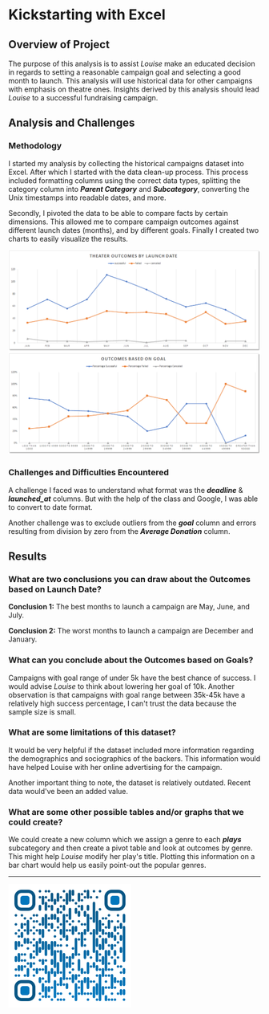 # Kickstarting with Excel

## Overview of Project
The purpose of this analysis is to assist *Louise* make an educated decision in regards to setting a reasonable campaign goal and selecting a good month to launch. This analysis will use historical data for other campaigns with emphasis on theatre ones. Insights derived by this analysis should lead *Louise* to a successful fundraising campaign.

## Analysis and Challenges

### Methodology
I started my analysis by collecting the historical campaigns dataset into Excel. After which I started with the data clean-up process. This process included formatting columns using the correct data types, splitting the category column into ***Parent Category*** and ***Subcategory***, converting the Unix timestamps into readable dates, and more.

Secondly, I pivoted the data to be able to compare facts by certain dimensions. This allowed me to compare campaign outcomes against different launch dates (months), and by different goals. Finally I created two charts to easily visualize the results.


![Theater Outcomes by Launch Date](./resources/Theater_Outcomes_vs_Launch.png)
![Theater Outcomes by Launch Date](./resources/Outcomes_vs_Goals.png)


### Challenges and Difficulties Encountered
A challenge I faced was to understand what format was the ***deadline*** & ***launched_at*** columns. But with the help of the class and Google, I was able to convert to date format. 

Another challenge was to exclude outliers from the ***goal*** column and errors resulting from division by zero from the ***Average Donation*** column. 

## Results

### What are two conclusions you can draw about the Outcomes based on Launch Date?
**Conclusion 1:** The best months to launch a campaign are May, June, and July.

**Conclusion 2:**  The worst months to launch a campaign are December and January.

### What can you conclude about the Outcomes based on Goals?
Campaigns with goal range of under 5k have the best chance of success. I would advise *Louise* to think about lowering her goal of 10k. Another observation is that campaigns with goal range between 35k-45k have a relatively high success percentage, I can't trust the data because the sample size is small.

### What are some limitations of this dataset?
It would be very helpful if the dataset included more information regarding the demographics and sociographics of the backers. This information would have helped Louise with her online advertising for the campaign.

Another important thing to note, the dataset is relatively outdated. Recent data would've been an added value.

### What are some other possible tables and/or graphs that we could create?
We could create a new column which we assign a genre to each ***plays*** subcategory and then create a pivot table and look at outcomes by genre. This might help *Louise* modify her play's title. Plotting this information on a bar chart would help us easily point-out the popular genres.

---

![Saeed Al-Yacoubi](./qr-code.png)